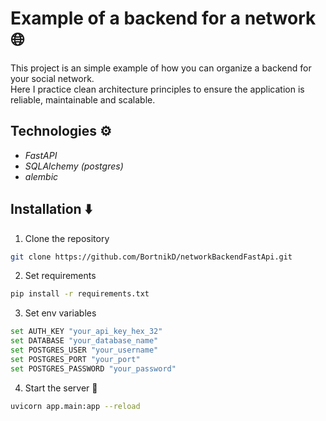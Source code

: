# Example of a backend for a network 🌐
This project is an simple example of how you can organize a backend for your social network.  
Here I practice clean architecture principles to ensure the application is reliable, maintainable and scalable.

## Technologies ⚙️
- _FastAPI_
- _SQLAlchemy (postgres)_
- _alembic_


## Installation ⬇️
1. Clone the repository
```bash
git clone https://github.com/BortnikD/networkBackendFastApi.git
```

2. Set requirements
```bash
pip install -r requirements.txt
```

3. Set env variables
```bash
set AUTH_KEY "your_api_key_hex_32"
set DATABASE "your_database_name"
set POSTGRES_USER "your_username"
set POSTGRES_PORT "your_port"
set POSTGRES_PASSWORD "your_password"

```

4. Start the server 🚀
```bash
uvicorn app.main:app --reload
```